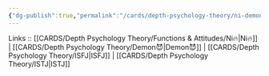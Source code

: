 ```yaml
---
{"dg-publish":true,"permalink":"/cards/depth-psychology-theory/ni-demon/","noteIcon":"","created":"2023-01-05T12:09:40.449+01:00","updated":"2023-04-18T12:43:54.059+02:00"}
---
```


Links :: [[CARDS/Depth Psychology Theory/Functions & Attitudes/Ni🔥\|Ni🔥]] | [[CARDS/Depth Psychology Theory/Demon😈\|Demon😈]] | [[CARDS/Depth Psychology Theory/ISFJ\|ISFJ]] | [[CARDS/Depth Psychology Theory/ISTJ\|ISTJ]]

